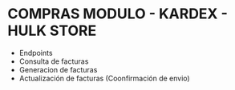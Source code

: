 # COMPRAS MODULO - KARDEX - HULK STORE
- Endpoints
- Consulta de facturas
- Generacion de facturas
- Actualización de facturas (Coonfirmación de envio)
